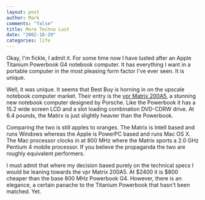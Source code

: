 ```yaml
--- 
layout: post
author: Mark
comments: "false"
title: More Techno Lust
date: "2002-10-29"
categories: life
---
```

Okay, I'm fickle, I admit it. For some time now I have lusted after an Apple Titanium Powerbook G4 notebook computer. It has everything I want in a portable computer in the most pleasing form factor I've ever seen. It is unique.

Well, it was unique. It seems that Best Buy is horning in on the upscale notebook computer market. Their entry is the <a href="http://www.vrpmatrix.xom/products_notebook_200A5.asp">vpr Matrix 200A5</a>, a stunning new notebook computer designed by Porsche. Like the Powerbook it has a 15.2 wide screen LCD and a slot loading combination DVD-CDRW drive. At 6.4 pounds, the Matirx is just slightly heavier than the Powerbook.

Comparing the two is still apples to oranges. The Matrix is Intell based and runs Windows whereas the Apple is PowerPC based and runs Mac OS X. The Mac processor clocks in at 800 MHz where the Matrix sports a 2.0 GHz Pentium 4 mobile processor. If you believe the propaganda the two are roughly equivalent performers.

I must admit that where my decision based purely on the technical specs I would be leaning towards the vpr Matrix 200A5. At $2400 it is $800 cheaper than the base 800 MHz Powerbook G4. However, there is an elegance, a certain panache to the Titanium Powerbook that hasn't been matched. Yet.
